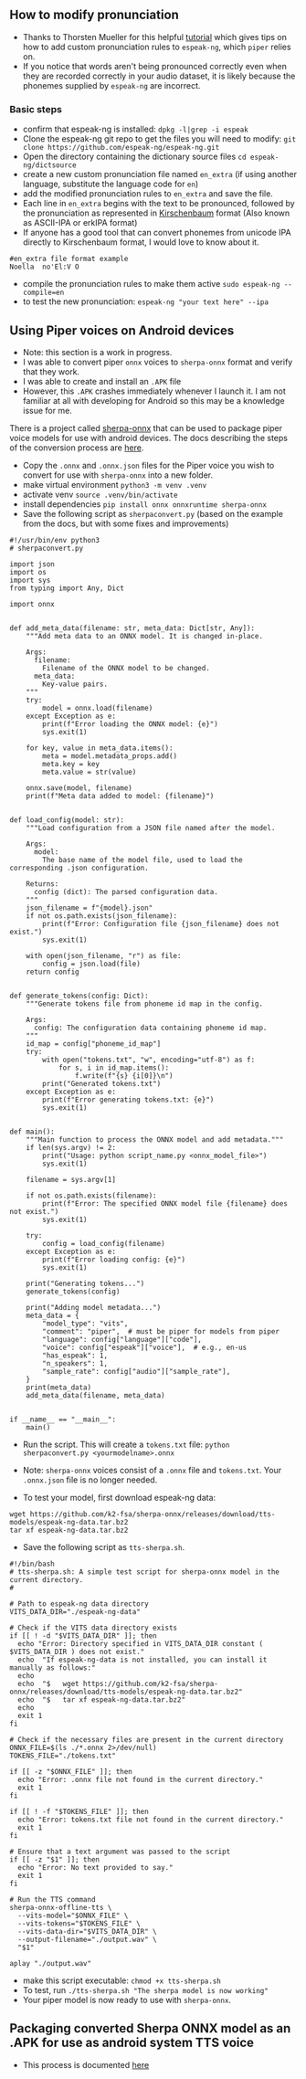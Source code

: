 ## How to modify pronunciation 
- Thanks to Thorsten Mueller for this helpful [tutorial](https://www.youtube.com/watch?v=493xbPIQBSU) which gives tips on how to add custom pronunciation rules to `espeak-ng`, which `piper` relies on.
- If you notice that words aren't being pronounced correctly even when they are recorded correctly  in your audio dataset, it is likely because the phonemes supplied by `espeak-ng` are incorrect.
### Basic steps
- confirm that espeak-ng is installed: `dpkg -l|grep -i espeak`
- Clone the espeak-ng git repo to get the files you will need to modify:  `git clone https://github.com/espeak-ng/espeak-ng.git`
- Open the directory containing the dictionary source files `cd espeak-ng/dictsource`
- create a new custom pronunciation file named `en_extra`  (if using another language, substitute the language code for `en`)
- add the modified pronunciation rules to `en_extra` and save the file.
- Each line in `en_extra` begins with the text to be pronounced, followed by the pronunciation as represented in [Kirschenbaum](https://en.wikipedia.org/wiki/Kirshenbaum) format (Also known as ASCII-IPA or erkIPA format)
- If anyone has a good tool that can convert phonemes from unicode IPA directly to Kirschenbaum format, I would love to know about it.

```
#en_extra file format example
Noella  no'El:V O
```

- compile the pronunciation rules to make them active `sudo espeak-ng --compile=en`
- to test the new pronunciation:  `espeak-ng "your text here" --ipa`

## Using Piper voices on Android devices
- Note: this section is a work in progress.
- I was able to convert piper `onnx` voices to `sherpa-onnx` format and verify that they work.
- I was able to create and install an `.APK` file
- However, this `.APK` crashes immediately whenever I launch it.  I am not familiar at all with developing for Android so this may be a knowledge issue for me.

There is a project called [sherpa-onnx](https://github.com/k2-fsa/sherpa-onnx) that can be used to package piper voice models for use with android devices.
The docs describing the steps of the conversion process are [here](https://k2-fsa.github.io/sherpa/onnx/tts/piper.html).
- Copy the `.onnx` and `.onnx.json` files for the Piper voice you wish to convert for use with `sherpa-onnx` into a new folder.
- make virtual environment  `python3 -m venv .venv`                    
- activate venv  `source .venv/bin/activate`                
- install dependencies `pip install onnx onnxruntime sherpa-onnx`
- Save the following script as `sherpaconvert.py` (based on the example from the docs, but with some fixes and improvements)
```
#!/usr/bin/env python3
# sherpaconvert.py 

import json
import os
import sys
from typing import Any, Dict

import onnx


def add_meta_data(filename: str, meta_data: Dict[str, Any]):
    """Add meta data to an ONNX model. It is changed in-place.

    Args:
      filename:
        Filename of the ONNX model to be changed.
      meta_data:
        Key-value pairs.
    """
    try:
        model = onnx.load(filename)
    except Exception as e:
        print(f"Error loading the ONNX model: {e}")
        sys.exit(1)

    for key, value in meta_data.items():
        meta = model.metadata_props.add()
        meta.key = key
        meta.value = str(value)

    onnx.save(model, filename)
    print(f"Meta data added to model: {filename}")


def load_config(model: str):
    """Load configuration from a JSON file named after the model.

    Args:
      model:
        The base name of the model file, used to load the corresponding .json configuration.

    Returns:
      config (dict): The parsed configuration data.
    """
    json_filename = f"{model}.json"
    if not os.path.exists(json_filename):
        print(f"Error: Configuration file {json_filename} does not exist.")
        sys.exit(1)

    with open(json_filename, "r") as file:
        config = json.load(file)
    return config


def generate_tokens(config: Dict):
    """Generate tokens file from phoneme id map in the config.

    Args:
      config: The configuration data containing phoneme id map.
    """
    id_map = config["phoneme_id_map"]
    try:
        with open("tokens.txt", "w", encoding="utf-8") as f:
            for s, i in id_map.items():
                f.write(f"{s} {i[0]}\n")
        print("Generated tokens.txt")
    except Exception as e:
        print(f"Error generating tokens.txt: {e}")
        sys.exit(1)


def main():
    """Main function to process the ONNX model and add metadata."""
    if len(sys.argv) != 2:
        print("Usage: python script_name.py <onnx_model_file>")
        sys.exit(1)

    filename = sys.argv[1]

    if not os.path.exists(filename):
        print(f"Error: The specified ONNX model file {filename} does not exist.")
        sys.exit(1)

    try:
        config = load_config(filename)
    except Exception as e:
        print(f"Error loading config: {e}")
        sys.exit(1)

    print("Generating tokens...")
    generate_tokens(config)

    print("Adding model metadata...")
    meta_data = {
        "model_type": "vits",
        "comment": "piper",  # must be piper for models from piper
        "language": config["language"]["code"],
        "voice": config["espeak"]["voice"],  # e.g., en-us
        "has_espeak": 1,
        "n_speakers": 1,
        "sample_rate": config["audio"]["sample_rate"],
    }
    print(meta_data)
    add_meta_data(filename, meta_data)


if __name__ == "__main__":
    main()
```

- Run the script.  This will create a `tokens.txt` file:
  `python sherpaconvert.py <yourmodelname>.onnx`

- Note:  `sherpa-onnx` voices consist of a `.onnx` file and `tokens.txt`.  Your `.onnx.json` file is no longer needed.
- To test your model, first download espeak-ng data:
```
wget https://github.com/k2-fsa/sherpa-onnx/releases/download/tts-models/espeak-ng-data.tar.bz2
tar xf espeak-ng-data.tar.bz2
```
- Save the following script as `tts-sherpa.sh`.
```
#!/bin/bash
# tts-sherpa.sh: A simple test script for sherpa-onnx model in the current directory.
# 

# Path to espeak-ng data directory
VITS_DATA_DIR="./espeak-ng-data"

# Check if the VITS data directory exists
if [[ ! -d "$VITS_DATA_DIR" ]]; then
  echo "Error: Directory specified in VITS_DATA_DIR constant ( $VITS_DATA_DIR ) does not exist."
  echo  "If espeak-ng-data is not installed, you can install it manually as follows:"
  echo
  echo  "$   wget https://github.com/k2-fsa/sherpa-onnx/releases/download/tts-models/espeak-ng-data.tar.bz2"
  echo  "$   tar xf espeak-ng-data.tar.bz2"
  echo
  exit 1
fi

# Check if the necessary files are present in the current directory
ONNX_FILE=$(ls ./*.onnx 2>/dev/null)
TOKENS_FILE="./tokens.txt"

if [[ -z "$ONNX_FILE" ]]; then
  echo "Error: .onnx file not found in the current directory."
  exit 1
fi

if [[ ! -f "$TOKENS_FILE" ]]; then
  echo "Error: tokens.txt file not found in the current directory."
  exit 1
fi

# Ensure that a text argument was passed to the script
if [[ -z "$1" ]]; then
  echo "Error: No text provided to say."
  exit 1
fi

# Run the TTS command
sherpa-onnx-offline-tts \
  --vits-model="$ONNX_FILE" \
  --vits-tokens="$TOKENS_FILE" \
  --vits-data-dir="$VITS_DATA_DIR" \
  --output-filename="./output.wav" \
  "$1"

aplay "./output.wav"

```
- make this script executable:  `chmod +x tts-sherpa.sh`
- To test, run `./tts-sherpa.sh "The sherpa model is now working"`
- Your piper model is now ready to use with `sherpa-onnx`.

## Packaging converted Sherpa ONNX model as an .APK for use as android system TTS voice

- This process is documented [here](https://k2-fsa.github.io/sherpa/onnx/android/build-sherpa-onnx.html)
